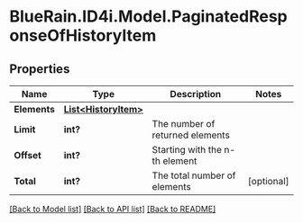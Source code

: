 # BlueRain.ID4i.Model.PaginatedResponseOfHistoryItem
## Properties

Name | Type | Description | Notes
------------ | ------------- | ------------- | -------------
**Elements** | [**List&lt;HistoryItem&gt;**](HistoryItem.md) |  | 
**Limit** | **int?** | The number of returned elements | 
**Offset** | **int?** | Starting with the n-th element | 
**Total** | **int?** | The total number of elements | [optional] 

[[Back to Model list]](../README.md#documentation-for-models) [[Back to API list]](../README.md#documentation-for-api-endpoints) [[Back to README]](../README.md)

